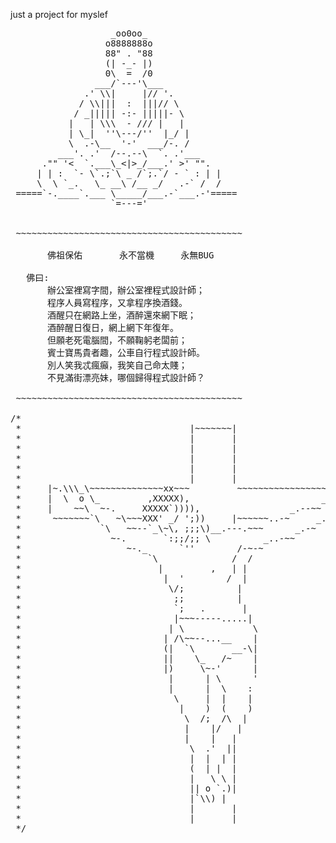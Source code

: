 just a project for myslef
 <pre>
                   _oo0oo_
                  o8888888o
                  88" . "88
                  (| -_- |)
                  0\  =  /0
                ___/`---'\___
              .' \\|     |// '.
             / \\|||  :  |||// \
            / _||||| -:- |||||- \
           |   | \\\  - /// |   |
           | \_|  ''\---/''  |_/ |
           \  .-\__  '-'  ___/-. /
         ___'. .'  /--.--\  `. .'___
      ."" '<  `.___\_<|>_/___.' >' "".
     | | :  `- \`.;`\ _ /`;.`/ - ` : | |
     \  \ `_.   \_ __\ /__ _/   .-` /  /
 =====`-.____`.___ \_____/___.-`___.-'=====
                   `=---='


 ~~~~~~~~~~~~~~~~~~~~~~~~~~~~~~~~~~~~~~~~~~~

       佛祖保佑       永不當機     永無BUG

   佛曰:
       辦公室裡寫字間，辦公室裡程式設計師；
       程序人員寫程序，又拿程序換酒錢。
       酒醒只在網路上坐，酒醉還來網下眠；
       酒醉醒日復日，網上網下年復年。
       但願老死電腦間，不願鞠躬老闆前；
       賓士寶馬貴者趣，公車自行程式設計師。
       別人笑我忒瘋癲，我笑自己命太賤；
       不見滿街漂亮妹，哪個歸得程式設計師？

 ~~~~~~~~~~~~~~~~~~~~~~~~~~~~~~~~~~~~~~~~~~~

/*
 *                                |~~~~~~~|
 *                                |       |
 *                                |       |
 *                                |       |
 *                                |       |
 *                                |       |
 *     |~.\\\_\~~~~~~~~~~~~~~xx~~~         ~~~~~~~~~~~~~~~~~~~~~/_//;~|
 *     |  \  o \_         ,XXXXX),                         _..-~ o /  |
 *     |    ~~\  ~-.     XXXXX`)))),                 _.--~~   .-~~~   |
 *      ~~~~~~~`\   ~\~~~XXX' _/ ';))     |~~~~~~..-~     _.-~ ~~~~~~~
 *               `\   ~~--`_\~\, ;;;\)__.---.~~~      _.-~
 *                 ~-.       `:;;/;; \          _..-~~
 *                    ~-._      `''        /-~-~
 *                        `\              /  /
 *                          |         ,   | |
 *                           |  '        /  |
 *                            \/;          |
 *                             ;;          |
 *                             `;   .       |
 *                             |~~~-----.....|
 *                            | \             \
 *                           | /\~~--...__    |
 *                           (|  `\       __-\|
 *                           ||    \_   /~    |
 *                           |)     \~-'      |
 *                            |      | \      '
 *                            |      |  \    :
 *                             \     |  |    |
 *                              |    )  (    )
 *                               \  /;  /\  |
 *                               |    |/   |
 *                               |    |   |
 *                                \  .'  ||
 *                                |  |  | |
 *                                (  | |  |
 *                                |   \ \ |
 *                                || o `.)|
 *                                |`\\) |
 *                                |       |
 *                                |       |
 */
</pre>
